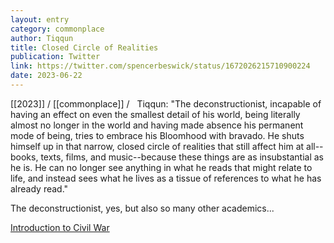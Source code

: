 ```yaml
---
layout: entry
category: commonplace
author: Tiqqun
title: Closed Circle of Realities
publication: Twitter
link: https://twitter.com/spencerbeswick/status/1672026215710900224
date: 2023-06-22
---
```


[[2023]] / [[commonplace]] / 
 
Tiqqun: "The deconstructionist, incapable of having an effect on even the smallest detail of his world, being literally almost no longer in the world and having made absence his permanent mode of being, tries to  embrace his Bloomhood with bravado. He shuts himself up in that narrow, closed circle of realities that still affect him at all--books, texts, films, and music--because these things are as insubstantial as he is. He can no longer see anything in what he reads that might relate to life, and instead sees what he lives as a tissue of references to what he has already read."

The deconstructionist, yes, but also so many other academics...

[Introduction to Civil War](https://illwill.com/print/tiqqun-introduction-to-civil-war)
